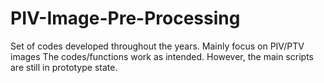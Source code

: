 # PIV-Image-Pre-Processing

Set of codes developed throughout the years. Mainly focus on PIV/PTV images
The codes/functions work as intended. However, the main scripts are still in prototype state.
